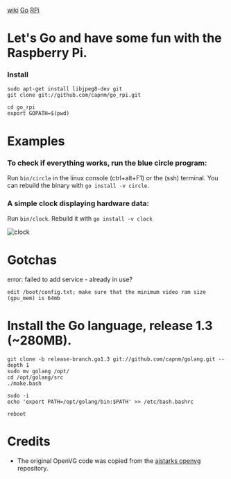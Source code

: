 [wiki](https://github.com/capnm/go_rpi/wiki/)
[Go](http://golang.org/)
[RPi](http://www.raspberrypi.org/)
# Let's Go and have some fun with the Raspberry Pi.

### Install
```
sudo apt-get install libjpeg8-dev git
git clone git://github.com/capnm/go_rpi.git

cd go_rpi
export GOPATH=$(pwd)
```

# Examples
### To check if everything works, run the blue circle program:
Run `bin/circle` in the linux console (ctrl+alt+F1) or the (ssh) terminal.
You can rebuild the binary with `go install -v circle`.

### A simple clock displaying hardware data:
Run `bin/clock`.
Rebuild it with `go install -v clock`

![clock](img/clock.png)


# Gotchas
error: failed to add service - already in use?

	edit /boot/config.txt; make sure that the minimum video ram size (gpu_mem) is 64mb

# Install the Go language, release 1.3 (~280MB).
```
git clone -b release-branch.go1.3 git://github.com/capnm/golang.git --depth 1
sudo mv golang /opt/
cd /opt/golang/src
./make.bash 

sudo -i
echo 'export PATH=/opt/golang/bin:$PATH' >> /etc/bash.bashrc

reboot

```

# Credits 
* The original OpenVG code was copied from the [ajstarks openvg](https://github.com/ajstarks/openvg) repository.
